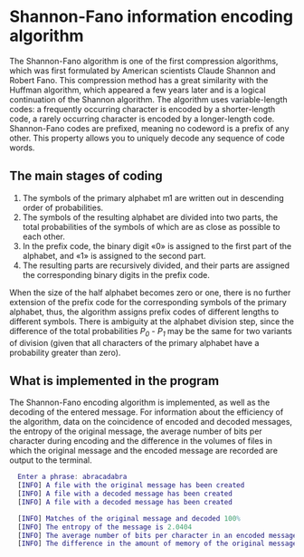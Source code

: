 # Shannon-Fano information encoding algorithm

The Shannon-Fano algorithm is one of the first compression algorithms, which was first formulated by American scientists Claude Shannon and Robert Fano. This compression method has a great similarity with the Huffman algorithm, which appeared a few years later and is a logical continuation of the Shannon algorithm. The algorithm uses variable-length codes: a frequently occurring character is encoded by a shorter-length code, a rarely occurring character is encoded by a longer-length code. Shannon-Fano codes are prefixed, meaning no codeword is a prefix of any other. This property allows you to uniquely decode any sequence of code words.

## The main stages of coding
1. The symbols of the primary alphabet m1 are written out in descending order of probabilities.
2. The symbols of the resulting alphabet are divided into two parts, the total probabilities of the symbols of which are as close as possible to each other.
3. In the prefix code, the binary digit «0» is assigned to the first part of the alphabet, and «1» is assigned to the second part.
4. The resulting parts are recursively divided, and their parts are assigned the corresponding binary digits in the prefix code.

When the size of the half alphabet becomes zero or one, there is no further extension of the prefix code for the corresponding symbols of the primary alphabet, thus, the algorithm assigns prefix codes of different lengths to different symbols. There is ambiguity at the alphabet division step, since the difference of the total probabilities <i>P<sub>0</sub></i> - <i>P<sub>1</sub></i> may be the same for two variants of division (given that all characters of the primary alphabet have a probability greater than zero).

## What is implemented in the program
The Shannon-Fano encoding algorithm is implemented, as well as the decoding of the entered message. For information about the efficiency of the algorithm, data on the coincidence of encoded and decoded messages, the entropy of the original message, the average number of bits per character during encoding and the difference in the volumes of files in which the original message and the encoded message are recorded are output to the terminal.

``` matlab
  Enter a phrase: abracadabra
  [INFO] A file with the original message has been created
  [INFO] A file with a decoded message has been created
  [INFO] A file with a decoded message has been created

  [INFO] Matches of the original message and decoded 100%
  [INFO] The entropy of the message is 2.0404
  [INFO] The average number of bits per character in an encoded message is 2.9091
  [INFO] The difference in the amount of memory of the original message and the encoded one was 56 bits
```
